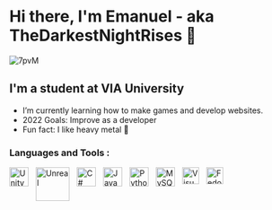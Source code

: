 
          
# Hi there, I'm Emanuel - aka TheDarkestNightRises 👋 


![7pvM](https://user-images.githubusercontent.com/91905169/194719990-25fb0234-6f6a-4314-9044-fc3ba4bdd756.gif)


## I'm a student at VIA University

- I’m currently learning how to make games and develop websites.
- 2022 Goals: Improve as a developer
- Fun fact: I like heavy metal 🤘

### Languages and Tools :


<img align="left" alt="Unity" width="34px" src="https://user-images.githubusercontent.com/91905169/194719157-224857cd-8a04-44e3-bd98-ee04feefabd9.png" style="padding-right:10px;" />
<img align="left" alt="Unreal" width="60px height="100px" src="https://user-images.githubusercontent.com/91905169/194720518-eec8926e-df13-4299-b33e-5bc4d9582d0e.png" style="padding-right:10px;" />
<img align="left" alt="C#" width="34px" src="https://user-images.githubusercontent.com/91905169/194720394-ca0fb1e6-d142-497e-af59-a965d8ee6a63.png" style="padding-right:10px;" />
<img align="left" alt="Java" width="34px" src="https://cdn.jsdelivr.net/gh/devicons/devicon/icons/java/java-original.svg" style="padding-right:10px;" />
<img align="left" alt="Python" width="34px" src="https://cdn.jsdelivr.net/gh/devicons/devicon/icons/python/python-original.svg" style="padding-right:10px;" />
<img align="left" alt="MySQL" width="34px" src="https://cdn.jsdelivr.net/gh/devicons/devicon/icons/mysql/mysql-original.svg" style="padding-right:10px;" />
<img align="left" alt="Visual Studio Code" width="30px" src="https://cdn.jsdelivr.net/gh/devicons/devicon/icons/vscode/vscode-original.svg" style="padding-right:10px;" />
<img align="left" alt="Fedora" width="30px" src="https://cdn.jsdelivr.net/gh/devicons/devicon/icons/fedora/fedora-original.svg" style="padding-right:20px;" />
<br>



